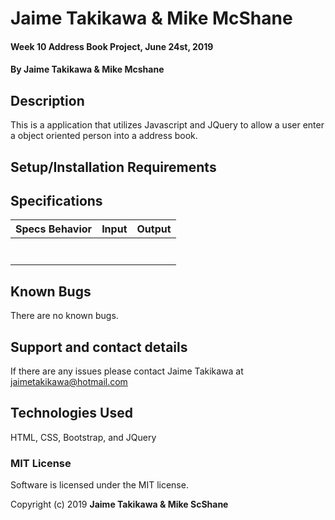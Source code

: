 # Jaime Takikawa & Mike McShane

#### Week 10 Address Book Project, June 24st, 2019

#### By Jaime Takikawa & Mike Mcshane

## Description

This is a application that utilizes Javascript and JQuery to allow a user enter a object oriented person into a address book.

## Setup/Installation Requirements


## Specifications

|Specs Behavior|Input|Output|
|-|-|-|
| | | |
|| | |
| | | |
||
||   ||
|| |
||||


## Known Bugs

There are no known bugs.

## Support and contact details

If there are any issues please contact Jaime Takikawa at jaimetakikawa@hotmail.com

## Technologies Used

HTML, CSS, Bootstrap, and JQuery

### MIT License
Software is licensed under the MIT license.

Copyright (c) 2019 **Jaime Takikawa & Mike ScShane**
